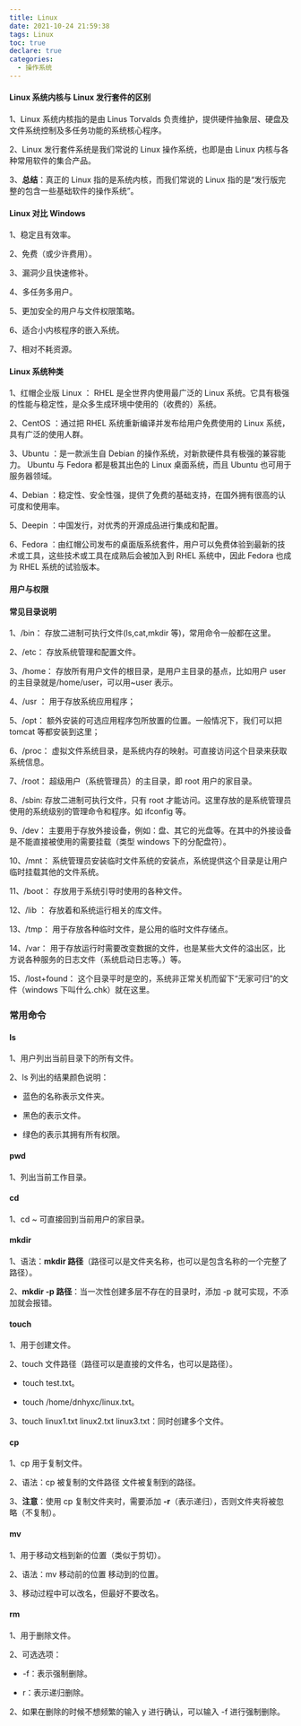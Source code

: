 ```yaml
---
title: Linux
date: 2021-10-24 21:59:38
tags: Linux
toc: true
declare: true
categories:
  - 操作系统
---
```


#### Linux 系统内核与 Linux 发行套件的区别

1、Linux 系统内核指的是由 Linus Torvalds 负责维护，提供硬件抽象层、硬盘及文件系统控制及多任务功能的系统核心程序。

2、Linux 发行套件系统是我们常说的 Linux 操作系统，也即是由 Linux 内核与各种常用软件的集合产品。

3、**总结**：真正的 Linux 指的是系统内核，而我们常说的 Linux 指的是“发行版完整的包含一些基础软件的操作系统”。

#### Linux 对比 Windows

1、稳定且有效率。

2、免费（或少许费用）。

3、漏洞少且快速修补。

<!-- more -->

4、多任务多用户。

5、更加安全的用户与文件权限策略。

6、适合小内核程序的嵌入系统。

7、相对不耗资源。

#### Linux 系统种类

1、红帽企业版 Linux ： RHEL 是全世界内使用最广泛的 Linux 系统。它具有极强的性能与稳定性，是众多生成环境中使用的（收费的）系统。

2、CentOS ：通过把 RHEL 系统重新编译并发布给用户免费使用的 Linux 系统，具有广泛的使用人群。

3、Ubuntu ：是一款派生自 Debian 的操作系统，对新款硬件具有极强的兼容能力。 Ubuntu 与 Fedora 都是极其出色的 Linux 桌面系统，而且 Ubuntu 也可用于服务器领域。

4、Debian ：稳定性、安全性强，提供了免费的基础支持，在国外拥有很高的认可度和使用率。

5、Deepin ：中国发行，对优秀的开源成品进行集成和配置。

6、Fedora ：由红帽公司发布的桌面版系统套件，用户可以免费体验到最新的技术或工具，这些技术或工具在成熟后会被加入到 RHEL 系统中，因此 Fedora 也成为 RHEL 系统的试验版本。

#### 用户与权限

#### 常见目录说明

1、/bin： 存放二进制可执行文件(ls,cat,mkdir 等)，常用命令一般都在这里。

2、/etc： 存放系统管理和配置文件。

3、/home： 存放所有用户文件的根目录，是用户主目录的基点，比如用户 user 的主目录就是/home/user，可以用~user 表示。

4、/usr ： 用于存放系统应用程序；

5、/opt： 额外安装的可选应用程序包所放置的位置。一般情况下，我们可以把 tomcat 等都安装到这里；

6、/proc： 虚拟文件系统目录，是系统内存的映射。可直接访问这个目录来获取系统信息。

7、/root： 超级用户（系统管理员）的主目录，即 root 用户的家目录。

8、/sbin: 存放二进制可执行文件，只有 root 才能访问。这里存放的是系统管理员使用的系统级别的管理命令和程序。如 ifconfig 等。

9、/dev： 主要用于存放外接设备，例如：盘、其它的光盘等。在其中的外接设备是不能直接被使用的需要挂载（类型 windows 下的分配盘符）。

10、/mnt： 系统管理员安装临时文件系统的安装点，系统提供这个目录是让用户临时挂载其他的文件系统。

11、/boot： 存放用于系统引导时使用的各种文件。

12、/lib ： 存放着和系统运行相关的库文件。

13、/tmp： 用于存放各种临时文件，是公用的临时文件存储点。

14、/var： 用于存放运行时需要改变数据的文件，也是某些大文件的溢出区，比方说各种服务的日志文件（系统启动日志等。）等。

15、/lost+found： 这个目录平时是空的，系统非正常关机而留下“无家可归”的文件（windows 下叫什么.chk）就在这里。

### 常用命令

#### ls

1、用户列出当前目录下的所有文件。

2、ls 列出的结果颜色说明：

- 蓝色的名称表示文件夹。

- 黑色的表示文件。

- 绿色的表示其拥有所有权限。

#### pwd

1、列出当前工作目录。

#### cd

1、cd ~ 可直接回到当前用户的家目录。

#### mkdir

1、语法：**mkdir 路径**（路径可以是文件夹名称，也可以是包含名称的一个完整了路径）。

2、**mkdir -p 路径**：当一次性创建多层不存在的目录时，添加 -p 就可实现，不添加就会报错。

#### touch

1、用于创建文件。

2、touch 文件路径（路径可以是直接的文件名，也可以是路径）。

- touch test.txt。

- touch /home/dnhyxc/linux.txt。

3、touch linux1.txt linux2.txt linux3.txt：同时创建多个文件。

#### cp

1、cp 用于复制文件。

2、语法：cp 被复制的文件路径 文件被复制到的路径。

3、**注意**：使用 cp 复制文件夹时，需要添加 **-r**（表示递归），否则文件夹将被忽略（不复制）。

#### mv

1、用于移动文档到新的位置（类似于剪切）。

2、语法：mv 移动前的位置 移动到的位置。

3、移动过程中可以改名，但最好不要改名。

#### rm

1、用于删除文件。

2、可选选项：

- -f：表示强制删除。

- r：表示递归删除。

2、如果在删除的时候不想频繁的输入 y 进行确认，可以输入 -f 进行强制删除。

